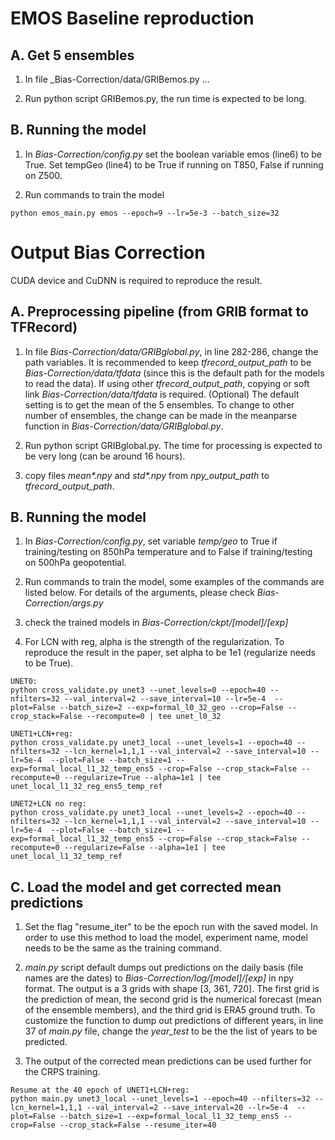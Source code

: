 # EMOS Baseline reproduction
## A. Get 5 ensembles
1. In file _Bias-Correction/data/GRIBemos.py ...

2. Run python script GRIBemos.py, the run time is expected to be long.

## B. Running the model
1. In _Bias-Correction/config.py_ set the boolean variable emos (line6) to be True. Set tempGeo (line4) to be True if running on T850, False if running on Z500. 

2. Run commands to train the model

```
python emos_main.py emos --epoch=9 --lr=5e-3 --batch_size=32
```


# Output Bias Correction
CUDA device and CuDNN is required to reproduce the result. 
## A. Preprocessing pipeline (from GRIB format to TFRecord)
1. In file _Bias-Correction/data/GRIBglobal.py_, in line 282-286, change the path variables. It is recommended to keep _tfrecord_output_path_ to be _Bias-Correction/data/tfdata_ (since this is the default path for the models to read the data). If using other _tfrecord_output_path_, copying or soft link _Bias-Correction/data/tfdata_ is required. (Optional) The default setting is to get the mean of the 5 ensembles. To change to other number of ensembles, the change can be made in the meanparse function in _Bias-Correction/data/GRIBglobal.py_.

2. Run python script GRIBglobal.py. The time for processing is expected to be very long (can be around 16 hours).

3. copy files _mean*.npy_ and _std*.npy_ from _npy_output_path_ to _tfrecord_output_path_.


## B. Running the model
1. In _Bias-Correction/config.py_, set variable _temp/geo_ to True if training/testing on 850hPa temperature and to False if training/testing on 500hPa geopotential.

2. Run commands to train the model, some examples of the commands are listed below. For details of the arguments, please check _Bias-Correction/args.py_

3. check the trained models in _Bias-Correction/ckpt/[model]/[exp]_

4. For LCN with reg, alpha is the strength of the regularization. To reproduce the result in the paper, set alpha to be 1e1 (regularize needs to be True). 

```
UNET0:
python cross_validate.py unet3 --unet_levels=0 --epoch=40 --nfilters=32 --val_interval=2 --save_interval=10 --lr=5e-4  --plot=False --batch_size=2 --exp=formal_l0_32_geo --crop=False --crop_stack=False --recompute=0 | tee unet_l0_32

UNET1+LCN+reg:
python cross_validate.py unet3_local --unet_levels=1 --epoch=40 --nfilters=32 --lcn_kernel=1,1,1 --val_interval=2 --save_interval=10 --lr=5e-4  --plot=False --batch_size=1 --exp=formal_local_l1_32_temp_ens5 --crop=False --crop_stack=False --recompute=0 --regularize=True --alpha=1e1 | tee unet_local_l1_32_reg_ens5_temp_ref

UNET2+LCN no reg:
python cross_validate.py unet3_local --unet_levels=2 --epoch=40 --nfilters=32 --lcn_kernel=1,1,1 --val_interval=2 --save_interval=10 --lr=5e-4  --plot=False --batch_size=1 --exp=formal_local_l1_32_temp_ens5 --crop=False --crop_stack=False --recompute=0 --regularize=False --alpha=1e1 | tee unet_local_l1_32_temp_ref
```

## C. Load the model and get corrected mean predictions
1. Set the flag "resume_iter" to be the epoch run with the saved model. In order to use this method to load the model, experiment name, model needs to be the same as the training command.

2. _main.py_ script default dumps out predictions on the daily basis (file names are the dates) to _Bias-Correction/log/[model]/[exp]_ in npy format. The output is a 3 grids with shape [3, 361, 720]. The first grid is the prediction of mean, the second grid is the numerical forecast (mean of the ensemble members), and the third grid is ERA5 ground truth. To customize the function to dump out predictions of different years, in line 37 of _main.py_ file, change the _year_test_ to be the the list of years to be predicted.

3. The output of the corrected mean predictions can be used further for the CRPS training.

```
Resume at the 40 epoch of UNET1+LCN+reg:
python main.py unet3_local --unet_levels=1 --epoch=40 --nfilters=32 --lcn_kernel=1,1,1 --val_interval=2 --save_interval=20 --lr=5e-4  --plot=False --batch_size=1 --exp=formal_local_l1_32_temp_ens5 --crop=False --crop_stack=False --resume_iter=40
```
